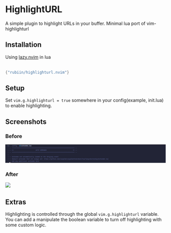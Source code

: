 # HighlightURL

A simple plugin to highlight URLs in your buffer.
Minimal lua port of vim-highlighturl


## Installation

Using [lazy.nvim](https://github.com/folke/lazy.nvim) in lua

```lua

{"rubiin/highlighturl.nvim"}

```

## Setup
Set `vim.g.highlighturl = true` somewhere in your config(example, init.lua) to enable highlighting.


## Screenshots

### Before

![](./images/before.png)

### After

![]("./images/after.png")



## Extras
Highlighting is controlled through the global `vim.g.highlighturl` variable.
You can add a manipulate the boolean variable to turn off highlighting with some
custom logic.
